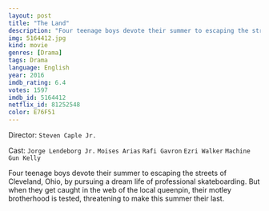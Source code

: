 ```yaml
---
layout: post
title: "The Land"
description: "Four teenage boys devote their summer to escaping the streets of Cleveland, Ohio, by pursuing a dream life of professional skateboarding. But when they get caught in the web of the local queenpin, their motley brotherhood is tested, threatening to make this summer their last..."
img: 5164412.jpg
kind: movie
genres: [Drama]
tags: Drama 
language: English
year: 2016
imdb_rating: 6.4
votes: 1597
imdb_id: 5164412
netflix_id: 81252548
color: E76F51
---
```

Director: `Steven Caple Jr.`  

Cast: `Jorge Lendeborg Jr.` `Moises Arias` `Rafi Gavron` `Ezri Walker` `Machine Gun Kelly` 

Four teenage boys devote their summer to escaping the streets of Cleveland, Ohio, by pursuing a dream life of professional skateboarding. But when they get caught in the web of the local queenpin, their motley brotherhood is tested, threatening to make this summer their last.